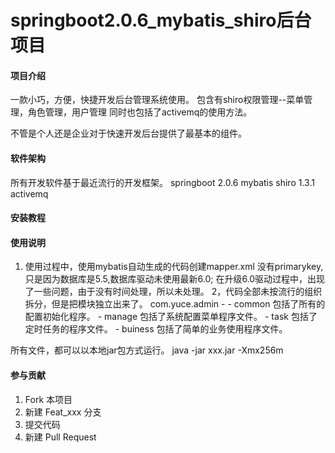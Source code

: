 # springboot2.0.6_mybatis_shiro后台项目

#### 项目介绍
一款小巧，方便，快捷开发后台管理系统使用。
包含有shiro权限管理--菜单管理，角色管理，用户管理
同时也包括了activemq的使用方法。

不管是个人还是企业对于快速开发后台提供了最基本的组件。

#### 软件架构
 所有开发软件基于最近流行的开发框架。
 springboot 2.0.6 
 mybatis
 shiro 1.3.1
 activemq 


#### 安装教程

 

#### 使用说明
 1. 使用过程中，使用mybatis自动生成的代码创建mapper.xml 没有primarykey,只是因为数据库是5.5,数据库驱动未使用最新6.0;
在升级6.0驱动过程中，出现了一些问题，由于没有时间处理，所以未处理。
 2，代码全部未按流行的组织拆分，但是把模块独立出来了。
  com.yuce.admin - 
                 - common 包括了所有的配置初始化程序。
                 - manage 包括了系统配置菜单程序文件。
                 - task 包括了定时任务的程序文件。
                 - buiness 包括了简单的业务使用程序文件。 

所有文件，都可以以本地jar包方式运行。
java -jar xxx.jar -Xmx256m 
  
 

#### 参与贡献

1. Fork 本项目
2. 新建 Feat_xxx 分支
3. 提交代码
4. 新建 Pull Request


 